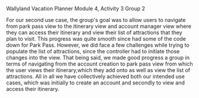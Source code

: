 Wallyland Vacation Planner
Module 4, Activity 3
Group 2

For our second use case, the group's goal was to allow users to navigate from
park pass view to the itinerary view and account manager view where they can access 
their itinerary and view their list of attractions that they plan to visit. 
This progress was quite smooth since had some of the code down for Park Pass. 
However, we did face a few challenges while trying to populate the list of attractions,
since the controller had to initiate those changes into the view. That being said, 
we made good progress a group in terms of navigating from the account creation to park pass view 
from which the user views their itinerary,which they add onto as well as view the list of attractions. 
All in all we have collectively achieved both our intended use cases, which was initially to create an account 
and secondly to view and access their itinerary.

